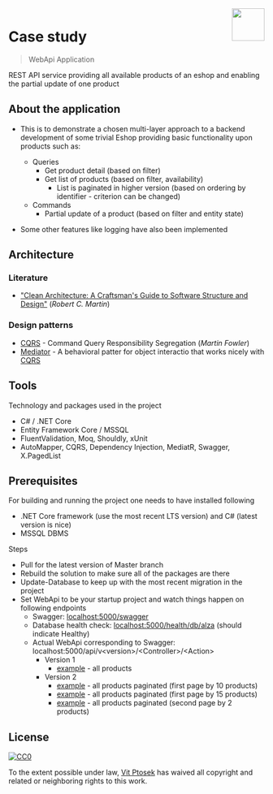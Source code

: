 <img src="Src\Presentation\WebApi\alza.ico" align="right" width="64" />

# Case study 
> WebApi Application

REST API service providing all available products of an eshop and enabling the partial update of one product

## About the application

- This is to demonstrate a chosen multi-layer approach to a backend development of some trivial Eshop providing basic functionality upon products such as:
  - Queries
    - Get product detail (based on filter)
    - Get list of products (based on filter, availability) 
      - List is paginated in higher version (based on ordering by identifier - criterion can be changed)
  - Commands  
    - Partial update of a product (based on filter and entity state)

- Some other features like logging have also been implemented

## Architecture

### Literature

- ["Clean Architecture: A Craftsman's Guide to Software Structure and Design"](https://books.google.cz/books/about/Clean_Architecture.html?id=8ngAkAEACAAJ) (*Robert C. Martin*)

### Design patterns

- [CQRS](https://martinfowler.com/bliki/CQRS.html) - Command Query Responsibility Segregation (*Martin Fowler*)
- [Mediator](https://en.wikipedia.org/wiki/Mediator_pattern) - A behavioral patter for object interactio that works nicely with [CQRS](https://medium.com/@letienthanh0212/cqrs-and-mediator-in-net-core-project-c0b477eab6e9)

## Tools

Technology and packages used in the project

- C# / .NET Core
- Entity Framework Core / MSSQL
- FluentValidation, Moq, Shouldly, xUnit
- AutoMapper, CQRS, Dependency Injection, MediatR, Swagger, X.PagedList

## Prerequisites 

For building and running the project one needs to have installed following

- .NET Core framework (use the most recent LTS version) and C# (latest version is nice)
- MSSQL DBMS

Steps

- Pull for the latest version of Master branch
- Rebuild the solution to make sure all of the packages are there
- Update-Database to keep up with the most recent migration in the project
- Set WebApi to be your startup project and watch things happen on following endpoints
  - Swagger: [localhost:5000/swagger](http://localhost:5000/swagger/index.html)
  - Database health check: [localhost:5000/health/db/alza](http://localhost:5000/health/db/alza) (should indicate Healthy)
  - Actual WebApi corresponding to Swagger: localhost:5000/api/v\<version>/\<Controller>/\<Action> 
    - Version 1 
      - [example](http://localhost:5000/api/v1/Product/GetAvailable) - all products
    - Version 2 
      - [example](http://localhost:5000/api/v2/Product/GetAvailable/1) - all products paginated (first page by 10 products)
      - [example](http://localhost:5000/api/v2/Product/GetAvailable/1/15) - all products paginated (first page by 15 products)
      - [example](http://localhost:5000/api/v2/Product/GetAvailable/2/2) - all products paginated (second page by 2 products)

## License

[![CC0](https://licensebuttons.net/p/zero/1.0/88x31.png)](https://creativecommons.org/publicdomain/zero/1.0/)

To the extent possible under law, [Vit Ptosek](https://github.com/vitptosek) has waived all copyright and related or neighboring rights to this work.

